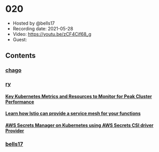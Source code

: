 # 020

- Hosted by @bells17
- Recording date: 2021-05-28
- Video: https://youtu.be/zCF4Cif68_g
- Guest: 

## Contents

### [chago](https://twitter.com/it__chago)

### [ry](https://twitter.com/URyo_0213)

#### [Key Kubernetes Metrics and Resources to Monitor for Peak Cluster Performance](https://sematext.com/blog/kubernetes-metrics/?utm_medium=email&_hsmi=128701290&_hsenc=p2ANqtz-91bXgQsOeSbo3nChclJtFd9RA0u9SInJEu0Iu4L1Ccrzqq9gFq-FIBtWIa50vcLuBqQBY6d9KDNb-nRXugiph90v2ngQ&utm_content=128701290&utm_source=hs_email)

#### [Learn how Istio can provide a service mesh for your functions](https://www.openfaas.com/blog/istio-functions/)

#### [AWS Secrets Manager on Kubernetes using AWS Secrets CSI driver Provider](https://particule.io/en/blog/aws-csi-secret-manager/?utm_medium=email&_hsmi=128701290&_hsenc=p2ANqtz-9dlcQxlFKG1ns4PygsHU76PDIVr8TtzD7kiWPgYLMoOtPXJbs6KNcvnp30jQoXmq6_DLldc95C3eo_X9SmF9VAZVFMDw&utm_content=128701290&utm_source=hs_email)

### [bells17](https://twitter.com/bells17_)
